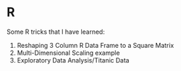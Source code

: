 # R
Some R tricks that I have learned:
1. Reshaping 3 Column R Data Frame to a Square Matrix
2. Multi-Dimensional Scaling example
3. Exploratory Data Analysis/Titanic Data
